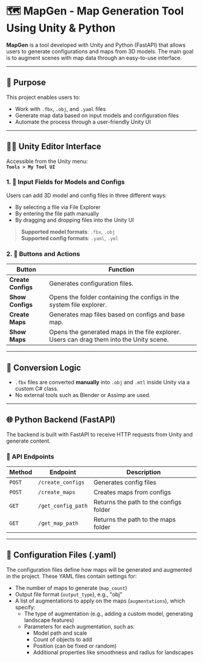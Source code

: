 # 🗺️ MapGen - Map Generation Tool Using Unity & Python

**MapGen** is a tool developed with Unity and Python (FastAPI) that allows users to generate configurations and maps from 3D models. The main goal is to augment scenes with map data through an easy-to-use interface.

---

## 🎯 Purpose

This project enables users to:

- Work with `.fbx`, `.obj`, and `.yaml` files
- Generate map data based on input models and configuration files
- Automate the process through a user-friendly Unity UI

---

## 🧑‍💻 Unity Editor Interface

Accessible from the Unity menu:  
**`Tools > My Tool UI`**

### 1. 📂 Input Fields for Models and Configs

Users can add 3D model and config files in three different ways:
- By selecting a file via File Explorer
- By entering the file path manually
- By dragging and dropping files into the Unity UI

> **Supported model formats**: `.fbx`, `.obj`  
> **Supported config formats**: `.yaml`, `.yml`

### 2. 🔘 Buttons and Actions

| Button            | Function |
|-------------------|----------|
| **Create Configs** | Generates configuration files. |
| **Show Configs**   | Opens the folder containing the configs in the system file explorer. |
| **Create Maps**    | Generates map files based on configs and base map. |
| **Show Maps**      | Opens the generated maps in the file explorer. Users can drag them into the Unity scene. |

---

## 🔄 Conversion Logic

- `.fbx` files are converted **manually** into `.obj` and `.mtl` inside Unity via a custom C# class.
- No external tools such as Blender or Assimp are used.

---

## 🌐 Python Backend (FastAPI)

The backend is built with FastAPI to receive HTTP requests from Unity and generate content.

### 📡 API Endpoints

| Method | Endpoint            | Description                        |
|--------|---------------------|------------------------------------|
| `POST` | `/create_configs`   | Generates config files             |
| `POST` | `/create_maps`      | Creates maps from configs          |
| `GET`  | `/get_config_path`  | Returns the path to the configs folder |
| `GET`  | `/get_map_path`     | Returns the path to the maps folder |

---

## 📄 Configuration Files (.yaml)

The configuration files define how maps will be generated and augmented in the project. These YAML files contain settings for:

- The number of maps to generate (`map_count`)
- Output file format (`output_type`), e.g., "obj"
- A list of augmentations to apply on the maps (`augmentations`), which specify:
  - The type of augmentation (e.g., adding a custom model, generating landscape features)
  - Parameters for each augmentation, such as:
    - Model path and scale
    - Count of objects to add
    - Position (can be fixed or random)
    - Additional properties like smoothness and radius for landscapes

